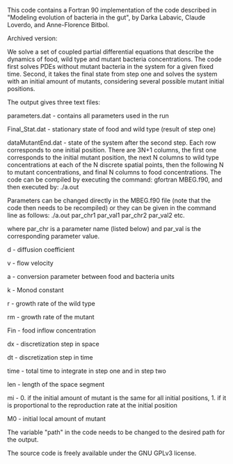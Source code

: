 This code contains a Fortran 90 implementation of the code described in "Modeling evolution of bacteria in the gut", by Darka Labavic, Claude Loverdo, and Anne-Florence Bitbol.

Archived version:

We solve a set of coupled partial differential equations that describe the dynamics of food, wild type and mutant bacteria concentrations. The code first solves PDEs without mutant bacteria in the system for a given fixed time. Second, it takes the final state from step one and solves the system with an initial amount of mutants, considering several possible mutant initial positions.

The output gives three text files:

parameters.dat - contains all parameters used in the run

Final_Stat.dat - stationary state of food and wild type (result of step one) 

dataMutantEnd.dat - state of the system after the second step. Each row corresponds to one initial position. There are 3N+1 columns, the first one corresponds to the initial mutant position, the next N columns to wild type concentrations at each of the N discrete spatial points, then the following N to mutant concentrations, and final N columns to food concentrations.
The code can be compiled by executing the command: gfortran MBEG.f90, and then executed by: ./a.out

Parameters can be changed directly in the MBEG.f90 file (note that the code then needs to be recompiled) or they can be given in the command line as follows: ./a.out  par_chr1 par_val1 par_chr2 par_val2 etc. 

where par_chr is a parameter name (listed below) and par_val is the corresponding parameter value.

d - diffusion coefficient

v - flow velocity

a - conversion parameter between food and bacteria units

k - Monod constant

r - growth rate of the wild type

rm - growth rate of the mutant 

Fin - food inflow concentration

dx - discretization step in space

dt - discretization step in time

time - total time to integrate in step one and in step two

len - length of the space segment

mi - 0. if the initial amount of mutant is the same for all initial positions, 1. if it is proportional to the reproduction rate at the initial position

M0 - initial local amount of mutant

The variable "path" in the code needs to be changed to the desired path for the output.

The source code is freely available under the GNU GPLv3 license.
